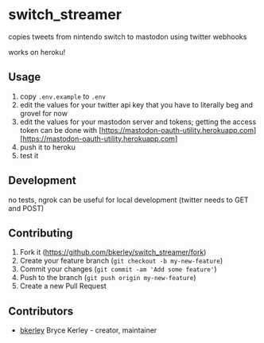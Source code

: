 # switch_streamer

copies tweets from nintendo switch to mastodon using twitter webhooks

works on heroku!

## Usage

1. copy `.env.example` to `.env`
2. edit the values for your twitter api key that you have to literally beg
   and grovel for now
3. edit the values for your mastodon server and tokens; getting the access token
   can be done with
   [https://mastodon-oauth-utility.herokuapp.com][https://mastodon-oauth-utility.herokuapp.com]
4. push it to heroku
5. test it

## Development

no tests, ngrok can be useful for local development (twitter needs to GET and
POST)

## Contributing

1. Fork it (<https://github.com/bkerley/switch_streamer/fork>)
2. Create your feature branch (`git checkout -b my-new-feature`)
3. Commit your changes (`git commit -am 'Add some feature'`)
4. Push to the branch (`git push origin my-new-feature`)
5. Create a new Pull Request

## Contributors

- [bkerley](https://github.com/bkerley) Bryce Kerley - creator, maintainer
